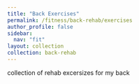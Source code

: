 ```yaml
---
title: "Back Exercises"
permalink: /fitness/back-rehab/exercises
author_profile: false
sidebar:
  nav: "fit"
layout: collection
collection: back-rehab
---
```


collection of rehab excersizes for my back
